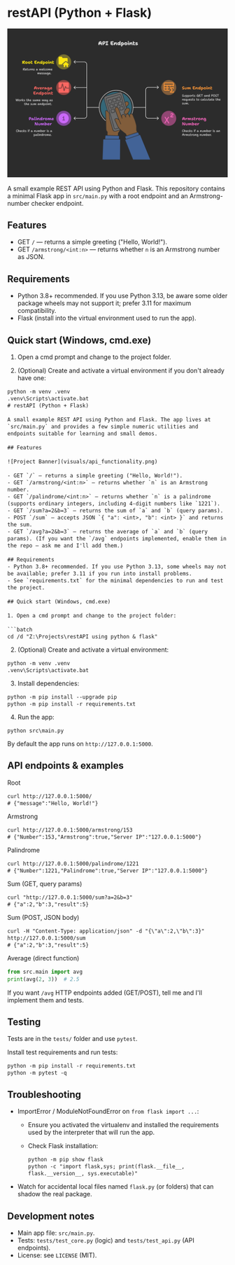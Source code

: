 # restAPI (Python + Flask)

![Project Banner](visuals/endpoints.png)

A small example REST API using Python and Flask. This repository contains a minimal Flask app in `src/main.py` with a root endpoint and an Armstrong-number checker endpoint.

## Features
- GET `/` — returns a simple greeting ("Hello, World!").
- GET `/armstrong/<int:n>` — returns whether `n` is an Armstrong number as JSON.

## Requirements
- Python 3.8+ recommended. If you use Python 3.13, be aware some older package wheels may not support it; prefer 3.11 for maximum compatibility.
- Flask (install into the virtual environment used to run the app).

## Quick start (Windows, cmd.exe)

1. Open a cmd prompt and change to the project folder.

2. (Optional) Create and activate a virtual environment if you don't already have one:

```batch
python -m venv .venv
.venv\Scripts\activate.bat
# restAPI (Python + Flask)

A small example REST API using Python and Flask. The app lives at `src/main.py` and provides a few simple numeric utilities and endpoints suitable for learning and small demos.

## Features

![Project Banner](visuals/api_functionality.png)

- GET `/` — returns a simple greeting ("Hello, World!").
- GET `/armstrong/<int:n>` — returns whether `n` is an Armstrong number.
- GET `/palindrome/<int:n>` — returns whether `n` is a palindrome (supports ordinary integers, including 4-digit numbers like `1221`).
- GET `/sum?a=2&b=3` — returns the sum of `a` and `b` (query params).
- POST `/sum` — accepts JSON `{ "a": <int>, "b": <int> }` and returns the sum.
- GET `/avg?a=2&b=3` — returns the average of `a` and `b` (query params). (If you want the `/avg` endpoints implemented, enable them in the repo — ask me and I'll add them.)

## Requirements
- Python 3.8+ recommended. If you use Python 3.13, some wheels may not be available; prefer 3.11 if you run into install problems.
- See `requirements.txt` for the minimal dependencies to run and test the project.

## Quick start (Windows, cmd.exe)

1. Open a cmd prompt and change to the project folder:

```batch
cd /d "Z:\Projects\restAPI using python & flask"
```

2. (Optional) Create and activate a virtual environment:

```batch
python -m venv .venv
.venv\Scripts\activate.bat
```

3. Install dependencies:

```batch
python -m pip install --upgrade pip
python -m pip install -r requirements.txt
```

4. Run the app:

```batch
python src\main.py
```

By default the app runs on `http://127.0.0.1:5000`.

## API endpoints & examples

Root

```batch
curl http://127.0.0.1:5000/
# {"message":"Hello, World!"}
```

Armstrong

```batch
curl http://127.0.0.1:5000/armstrong/153
# {"Number":153,"Armstrong":true,"Server IP":"127.0.0.1:5000"}
```

Palindrome

```batch
curl http://127.0.0.1:5000/palindrome/1221
# {"Number":1221,"Palindrome":true,"Server IP":"127.0.0.1:5000"}
```

Sum (GET, query params)

```batch
curl "http://127.0.0.1:5000/sum?a=2&b=3"
# {"a":2,"b":3,"result":5}
```

Sum (POST, JSON body)

```batch
curl -H "Content-Type: application/json" -d "{\"a\":2,\"b\":3}" http://127.0.0.1:5000/sum
# {"a":2,"b":3,"result":5}
```

Average (direct function)

```python
from src.main import avg
print(avg(2, 3))  # 2.5
```

If you want `/avg` HTTP endpoints added (GET/POST), tell me and I'll implement them and tests.

## Testing

Tests are in the `tests/` folder and use `pytest`.

Install test requirements and run tests:

```batch
python -m pip install -r requirements.txt
python -m pytest -q
```

## Troubleshooting

- ImportError / ModuleNotFoundError on `from flask import ...`:
	- Ensure you activated the virtualenv and installed the requirements used by the interpreter that will run the app.
	- Check Flask installation:

		```batch
		python -m pip show flask
		python -c "import flask,sys; print(flask.__file__, flask.__version__, sys.executable)"
		```

- Watch for accidental local files named `flask.py` (or folders) that can shadow the real package.

## Development notes
- Main app file: `src/main.py`.
- Tests: `tests/test_core.py` (logic) and `tests/test_api.py` (API endpoints).
- License: see `LICENSE` (MIT).
